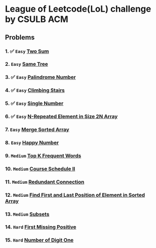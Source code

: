 # League of Leetcode(LoL) challenge by CSULB ACM

## Problems

### 1. ✅ `Easy` [Two Sum](https://leetcode.com/problems/two-sum/) 
### 2. `Easy` [Same Tree](https://leetcode.com/problems/same-tree/)
### 3. ✅ `Easy` [Palindrome Number](https://leetcode.com/problems/palindrome-number/)
### 4. ✅ `Easy` [Climbing Stairs](https://leetcode.com/problems/climbing-stairs/)
### 5. ✅ `Easy` [Single Number](https://leetcode.com/problems/single-number/)
### 6. ✅ `Easy` [N-Repeated Element in Size 2N Array](https://leetcode.com/problems/n-repeated-element-in-size-2n-array/)
### 7. `Easy` [Merge Sorted Array](https://leetcode.com/problems/merge-sorted-array/)
### 8. `Easy` [Happy Number](https://leetcode.com/problems/happy-number/)
### 9. `Medium` [Top K Frequent Words](https://leetcode.com/problems/top-k-frequent-words/)
### 10. `Medium` [Course Schedule II](https://leetcode.com/problems/course-schedule-ii/)
### 11. `Medium` [Redundant Connection](https://leetcode.com/problems/redundant-connection/)
### 12. `Medium` [Find First and Last Position of Element in Sorted Array](https://leetcode.com/problems/find-first-and-last-position-of-element-in-sorted-array/)
### 13. `Medium` [Subsets](https://leetcode.com/problems/subsets/)
### 14. `Hard` [First Missing Positive](https://leetcode.com/problems/first-missing-positive/)
### 15. `Hard` [Number of Digit One](https://leetcode.com/problems/number-of-digit-one/solution/)
